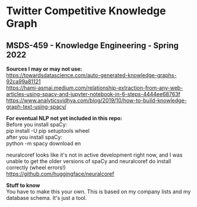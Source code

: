 
# Twitter Competitive Knowledge Graph

## MSDS-459 - Knowledge Engineering - Spring 2022

**Sources I may or may not use:** <br>
https://towardsdatascience.com/auto-generated-knowledge-graphs-92ca99a81121 <br>
https://hami-asmai.medium.com/relationship-extraction-from-any-web-articles-using-spacy-and-jupyter-notebook-in-6-steps-4444ee68763f <br>
https://www.analyticsvidhya.com/blog/2019/10/how-to-build-knowledge-graph-text-using-spacy/ <br>

**For eventual NLP not yet included in this repo:** <br>
Before you install spaCy: <br>
pip install -U pip setuptools wheel <br>
after you install spaCy: <br>
python -m spacy download en <br>


neuralcoref looks like it's not in active development right now, and I was unable to get the older versions of spaCy and neuralcoref do install correctly (wheel errors!) <br>
https://github.com/huggingface/neuralcoref

**Stuff to know** <br>
You have to make this your own. This is based on my company lists and my database schema. It's just a tool. <br>